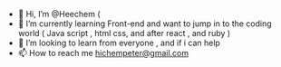 - 👋 Hi, I’m @Heechem
(
- 🌱 I’m currently learning Front-end and want to jump in to the coding world ( Java script , html css, and after react , and ruby )
- 💞️ I’m looking to learn from everyone , and if i can help 
- 📫 How to reach me hichempeter@gmail.com

<!---
Heechem/Heechem is a ✨ special ✨ repository because its `README.md` (this file) appears on your GitHub profile.
You can click the Preview link to take a look at your changes.
--->
